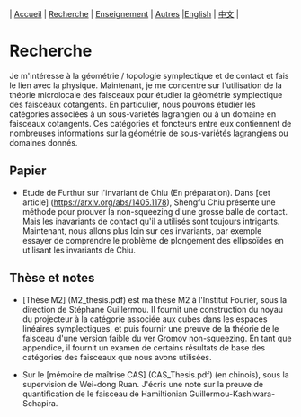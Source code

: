 | [Accueil](index-fr.md)  | [Recherche](research-fr.md)    | [Enseignement](teaching-fr.md) | [Autres](others-fr.md)    |[English](research-en.md)    | [中文](research-ch.md) |

# Recherche

Je m'intéresse à la géométrie / topologie symplectique et de contact et fais le lien avec la physique. Maintenant, je me concentre sur l'utilisation de la théorie microlocale des faisceaux pour étudier la géométrie symplectique des faisceaux cotangents. En particulier, nous pouvons étudier les catégories associées à un sous-variétés lagrangien ou à un domaine en faisceaux cotangents. Ces catégories et foncteurs entre eux contiennent de nombreuses informations sur la géométrie de sous-variétés lagrangiens ou domaines donnés.

## Papier

- Etude de Furthur sur l'invariant de Chiu (En préparation). Dans [cet article] (https://arxiv.org/abs/1405.1178), Shengfu Chiu présente une méthode pour prouver la non-squeezing d'une grosse balle de contact. Mais les inavariants de contact qu'il a utilisés sont toujours intrigants. Maintenant, nous allons plus loin sur ces invariants, par exemple essayer de comprendre le problème de plongement des ellipsoïdes en utilisant les invariants de Chiu.

## Thèse et notes

- [Thèse M2] (M2_thesis.pdf) est ma thèse M2 à l'Institut Fourier, sous la direction de Stéphane Guillermou. Il fournit une construction du noyau du projecteur à la catégorie associée aux cubes dans les espaces linéaires symplectiques, et puis fournir une preuve de la théorie de le faisceau d'une version faible du ver Gromov non-squeezing. En tant que appendice, il fournit un examen de certains résultats de base des catégories des faisceaux que nous avons utilisées.

- Sur le [mémoire de maîtrise CAS] (CAS_Thesis.pdf) (en chinois), sous la supervision de Wei-dong Ruan. J'écris une note sur la preuve de  quantification de le faisceau de Hamiltionian Guillermou-Kashiwara-Schapira.

<meta name="googlebot" content="noindex" />
